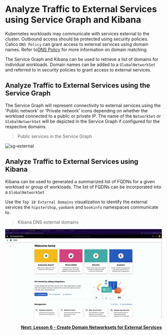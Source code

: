 # Analyze Traffic to External Services using Service Graph and Kibana

Kubernetes workloads may communicate with services external to the cluster. Outbound access should be protected using security policies. Calico `DNS Policy` can grant access to external services using domain names. Refer to[DNS Policy](https://docs.tigera.io/calico-enterprise/latest/network-policy/domain-based-policy) for more information on domain matching. 

The Service Graph and Kibana can be used to retrieve a list of domains for individual workloads. Domain names can be added to a `GlobalNetworkSet` and referred to in security policies to grant access to external services. 

## Analyze Traffic to External Services using the Service Graph

The Service Graph will represent connectivity to external services using the 'Public network' or 'Private network' icons depending on whether the workload connected to a public or private IP. The name of the `NetworkSet` or `GlobalNetworkSet` will be depicted in the Service Graph if configured for the respective domains. 

> Public services in the Service Graph

![sg-external](images/sg-external-domains.gif)


## Analyze Traffic to External Services using Kibana

Kibana can be used to generated a summarized list of FQDNs for a given workload or group of workloads. The list of FQDNs can be incorporated into a `GlobalNetworkSet`

Use the `Top 10 External Domains` visualization to identify the external services the `hipstershop`, `yaobank` and `bookinfo` namespaces communicate to. 

> Kibana DNS external domains

![kibana-external](images/kibana-external-domains.gif)

#### <div align="right">  [Next: Lesson 6 - Create Domain Networksets for External Services](https://github.com/tigera-cs/quickstart-self-service/blob/main/modules/analyze-networksets-external-services.md) </div>
